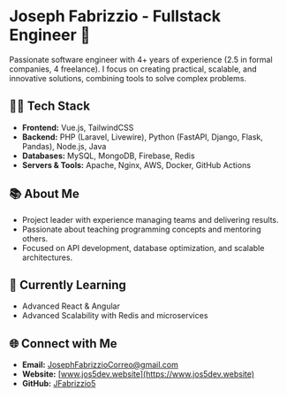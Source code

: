 # Joseph Fabrizzio - Fullstack Engineer 🚀

Passionate software engineer with 4+ years of experience (2.5 in formal companies, 4 freelance). I focus on creating practical, scalable, and innovative solutions, combining tools to solve complex problems.

## 👨‍💻 Tech Stack

*   **Frontend:** Vue.js, TailwindCSS
*   **Backend:** PHP (Laravel, Livewire), Python (FastAPI, Django, Flask, Pandas), Node.js, Java
*   **Databases:** MySQL, MongoDB, Firebase, Redis
*   **Servers & Tools:** Apache, Nginx, AWS, Docker, GitHub Actions

## 📚 About Me

*   Project leader with experience managing teams and delivering results.
*   Passionate about teaching programming concepts and mentoring others.
*   Focused on API development, database optimization, and scalable architectures.

## 🌱 Currently Learning

*   Advanced React & Angular
*   Advanced Scalability with Redis and microservices

## 🌐 Connect with Me

*   **Email:** [JosephFabrizzioCorreo@gmail.com](mailto:JosephFabrizzioCorreo@gmail.com)
*   **Website:** [www.jos5dev.website](https://www.jos5dev.website)
*   **GitHub:** [JFabrizzio5](https://github.com/JFabrizzio5)
